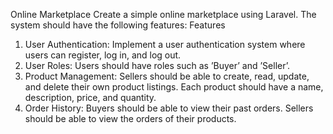 Online Marketplace
Create a simple online marketplace using Laravel. The system should have the
following features:
Features
1. User Authentication: Implement a user authentication system where
users can register, log in, and log out.
2. User Roles: Users should have roles such as ’Buyer’ and ’Seller’.
3. Product Management: Sellers should be able to create, read, update,
and delete their own product listings. Each product should have a name,
description, price, and quantity.
4. Order History: Buyers should be able to view their past orders. Sellers
should be able to view the orders of their products.